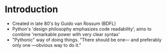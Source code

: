 # Introduction
* Created in late 80's by Guido van Rossum (BDFL)
* Python's 'design philosophy emphasizes code readability', aims to combine 'remarkable power with very clear syntax'
* "Pythonic" way of doing things. "There should be one— and preferably only one —obvious way to do it."